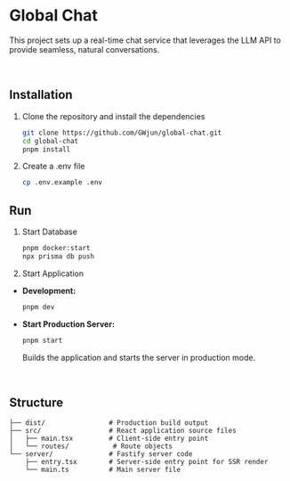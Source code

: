 # Global Chat

This project sets up a real-time chat service that leverages the LLM API to provide seamless, natural conversations.

</br>

## Installation

1. Clone the repository and install the dependencies

   ```bash
   git clone https://github.com/GWjun/global-chat.git
   cd global-chat
   pnpm install
   ```

2. Create a .env file

   ```bash
   cp .env.example .env
   ```

## Run

1. Start Database

   ```sh
   pnpm docker:start
   npx prisma db push
   ```

2. Start Application

- **Development:**

  ```bash
  pnpm dev
  ```

- **Start Production Server:**

  ```bash
  pnpm start
  ```

  Builds the application and starts the server in production mode.

</br>

## Structure

```
├── dist/                # Production build output
├── src/                 # React application source files
│   ├── main.tsx         # Client-side entry point
│   └── routes/           # Route objects
└── server/              # Fastify server code
    ├── entry.tsx        # Server-side entry point for SSR render
    └── main.ts          # Main server file
```

</br>
